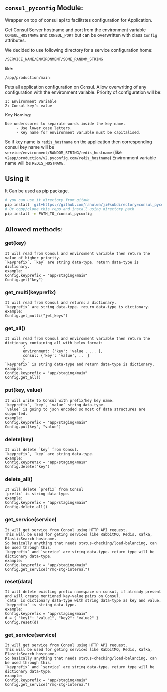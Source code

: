## `consul_pyconfig` Module:

Wrapper on top of consul api to facilitates configuration for Application.

Get Consul Server hostname and port from the environment variable `CONSUL_HOSTNAME` and `CONSUL_PORT` but can be overwritten with class `Config` attributes.

We decided to use following directory for a service configuration home:
```
/SERVICE_NAME/ENVIRONMENT/SOME_RANDOM_STRING
```
like:
```
/app/production/main
```

Puts all application configuration on Consul. Allow overwriting of any configuration with the environment variable.
Priority of configuration will be:
```
1: Environment Variable
2: Consul key’s value
```

Key Naming:
```
Use underscores to separate words inside the key name.
     - Use lower case letters.
     - Key name for environment variable must be capitalised.
```

So if key name is `redis_hostname` on the application then corresponding
consul key name will be `service/environment/RANDOM_STRING/redis_hostname` (like `v2app/production/v2.pyconfig.com/redis_hostname`)
Environment variable name will be `REDIS_HOSTNAME`.

## Using it

It Can be used as pip package.

```sh
# you can use it directory from github
pip install 'git+https://github.com/rahulwa/ji#subdirectory=consul_pyconfig'
# Or copy/clone this repo and install using directory path
pip install -e PATH_TO_/consul_pyconfig
```

## Allowed methods:
 
### get(key)
```
It will read from Consul and environment variable then return the value of higher priority.
`keyprefix`, `key` are string data-type. return data-type is dictionary.
example:
Config.keyprefix = "app/staging/main"
Config.get("key")
```
 
### get_multi(keyprefix)
```
It will read from Consul and returns a dictionary.
`keyprefix` are string data-type. return data-type is dictionary.
example:
Config.get_multi("jwt_keys")
```
 
### get_all()
```
It will read from Consul and environment variable then return the dictionary containing all with below format:
        {
        environment: {'key': 'value', ... },
        consul: {'key': 'value', ... }
        }
`keyprefix` is string data-type and return data-type is dictionary.
example:
Config.keyprefix = "app/staging/main"
Config.get_all()
```
 
### put(key, value)
```
It will write to Consul with prefix/key key name.
`keyprefix`, `key`, `value` string data-type.
`value` is going to json encoded so most of data structures are supported.
example:
Config.keyprefix = "app/staging/main"
Config.put(key", "value")
```
 
### delete(key)
 ```
It will delete `key` from Consul.
`keyprefix`, `key` are string data-type.
example:
Config.keyprefix = "app/staging/main"
Config.delete("key")
```
 
### delete_all()
```
It will delete `prefix` from Consul.
`prefix` is string data-type.
example:
Config.keyprefix = "app/staging/main"
Config.delete_all()
```
 
### get_service(service)
```
It will get service from Consul using HTTP API request.
This will be used for geting services like RabbitMQ, Redis, Kafka, ElasticSearch hostname.
So basically anything that needs status-checking/load-balancing, can be used through this.
`keyprefix` and `service` are string data-type. return type will be dictionary data-type.
example:
Config.keyprefix = "app/staging/main"
Config.get_service("rmq-stg-internal")
```
 
### reset(data)
```
It will delete existing prefix namespace on consul, if already present and will create mentioned key-value pairs on Consul.
`data` is dictionary data-type with string data-type as key and value.
`keyprefix` is string data-type.
example:
Config.keyprefix = "app/staging/main"
d = { "key1": "value1", "key2": "value2" }
Config.reset(d)
```
 
### get_service(service)
```
It will get service from Consul using HTTP API request.
This will be used for geting services like RabbitMQ, Redis, Kafka, ElasticSearch hostname.
So basically anything that needs status-checking/load-balancing, can be used through this.
`keyprefix` and `service` are string data-type. return type will be dictionary data-type.
example:
Config.keyprefix = "app/staging/main"
Config.get_service("rmq-stg-internal")
```